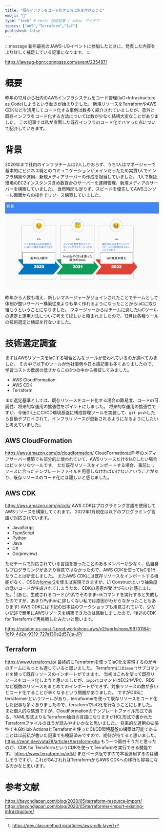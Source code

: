 ```yaml
---
title: "既存インフラをコード化する時に気を付けること"
emoji: "🐁"
type: "tech" # tech: 技術記事 / idea: アイデア
topics: ["AWS","Terraform","IaC"]
published: false
---
```


:::message
新年最初のJAWS-UGイベントに参加したときに、発表した内容をより詳しく補足している記事になります。
:::

https://jawsug-bgnr.connpass.com/event/235497/

# 概要

昨年の12月から社内のAWSインフラシステムをコード管理(IaC=Infrastructure as Code)しようという動きが始まりました。
新規リソースをTerraformやAWS CDKなどを活用してコード化する事例は数多く紹介されていましたが、意外と既存インフラをコード化する方法については数が少なく結構大変なことがありました。
この記事では私が直面した既存インフラのコード化でハマった点について紹介していきます。

# 背景
2020年まで社内のインフラチームは2人しかおらず、うち1人はマネージャーで基本的にビジネス職とのコミュニケーションがメインだったため実質1人でインフラ構築や運用、新規メディアサーバーの作成を担当していました。
1人で検証環境のEC2インスタンス含め数百台のサーバーを運用管理、新規メディアのサーバーを構築していました。
当然時間も足りず、スピードを優先してAWSコンソール画面からの操作でリソース構築していました。

![](/images/iac-existing-infrastructure/image1.png)

昨年から人数も増え、新しいマネージャーがジョインされたことでチームとして体制が整いサーバー構築従来よりも早く作れるようになったことからIaCに取り組もうということになりました。
マネージャーからはチームに適したIaCツールの選定と運用方法について考えてほしいと頼まれましたので、12月は各種ツールの技術選定と検証を行ないました。

# 技術選定調査
まずはAWSリソースをIaCする場合どんなツールが使われているのか調べてみました。
その中で以下のツールが他社事例や日本語記事も多くありましたので、学習コストの敷居の低さからこの3つの中から検証してみました。

- AWS CloudFormation
- AWS CDK
- Terraform

また選定基準としては、既存リソースをコード化する場合の難易度、コードの可読性、将来的な運用の拡張性をポイントにしました。
将来的な運用の拡張性ですが、今後Git上にCI/CD環境基盤に構成管理ツールを実装して、`git push`したら自動デプロイされて、インフラリソースが更新されるようになるようにしたいと考えていました。

## AWS CloudFormation
https://aws.amazon.com/jp/cloudformation/
CloudFormationは昨年のメディアサーバー構築でも部分的に使われていて、AWSリソースだけをIaCしたい場合はピッタリなツールです。
ただ既存リソースをインポートする場合、事前にリソースに合ったテンプレートファイルを用意しなければいけないということがあり、既存リソースのコード化には難しいと感じました。

## AWS CDK
https://aws.amazon.com/jp/cdk/
AWS CDKはプログラミング言語を使用してAWSリソースを構築してくれます。
2022年1月現在は以下のプログラミング言語が対応されています。

- JavaScript
- TypeScript
- Python
- Java
- C#
- Go(preview)

ただチームで対応されている言語を扱ったことのあるメンバーが少なく、私自身もプログラミングがあまり得意ではなかったので、AWS CDKを使ってIaCを行なうことは断念しました。
またAWS CDKには既存リソースをインポートする機能がなく、OSSの[former2](https://former2.com/)を使えば実現できますが、L1 Constructという抽象度の低いコードが生成されてしまうため、CDKの恩恵が受けづらいと感じました。[^1]
(あと、生成されるコードが1系でそのまま`cdk`コマンドを実行すると失敗したのですが、あまりPythonに詳しくない私では原因がわからなかったこともあります)
AWS CDKには下記の日本語のワークショップも用意されていて、少ない記述で簡単にAWSリソースを構築できたのは感動しましたので、後述のCDK for Terraformで再挑戦したみたいと思います。

https://catalog.us-east-1.prod.workshops.aws/v2/workshops/99731164-1d19-4d2e-9319-727a130e2d57/ja-JP/

[^1]: https://dev.classmethod.jp/articles/aws-cdk-layer/

## Terraform
https://www.terraform.io/
最終的にTerraformを使ってIaC化を実現するのが今のチームにもっとも適していると思いました。
Terraformには`import`サブコマンドを使って既存リソースのインポートができます。
当初はこれを使って既存リソースをコード化しようと思いましたが、`import`コマンドはEC2やVPC、RDSなど複数のリソースをまとめてのインポートができず、対象リソースの数が多いとコード化することが辛くなるという問題がありました。
ですがOSSにterraformerというツールがあり、terraformerを使って既存リソースをコード化した記事も多くありましたので、terraformでIaC化を行なうことにしました。
また個人的な感想ですが、CloudFormationのテンプレートファイル形式である、YAML形式よりもTerraform独自の言語になりますがHCL形式で書かれたTerraformファイルのほうが読みやすいかなと思いました。
将来的な運用の拡張性でもGitHub ActionsとTerraformを使ったCI/CD環境基盤の構築は可能であることは以前私が書いた記事でも検証済みですので、期待が持てると思いました。
https://zenn.dev/yuta28/articles/terraform-gha
もう一つ面白そうだと思ったのが、CDK for TerraformというCDKを使ってTerraformを実行できる機能です。
https://www.terraform.io/cdktf
まだベータ版ですので本番運用するのは難しそうですが、これがGAされればTerraformからAWS CDKへの移行も容易になるのかなと思います。

# 参考文献
https://beyondjapan.com/blog/2020/05/terraform-resource-import/
https://beyondjapan.com/blog/2020/05/terraformer-import-existing-infrastructure/